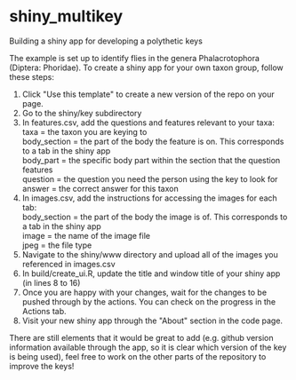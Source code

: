 # shiny_multikey
Building a shiny app for developing a polythetic keys

The example is set up to identify flies in the genera Phalacrotophora (Diptera: Phoridae). To create a shiny app for your own taxon group, follow these steps:

1) Click "Use this template" to create a new version of the repo on your page.
2) Go to the shiny/key subdirectory 
3) In features.csv, add the questions and features relevant to your taxa:\
   taxa = the taxon you are keying to\
   body_section = the part of the body the feature is on. This corresponds to a tab in the shiny app\
   body_part = the specific body part within the section that the question features\
   question = the question you need the person using the key to look for\
   answer = the correct answer for this taxon
4) In images.csv, add the instructions for accessing the images for each tab:\
   body_section = the part of the body the image is of. This corresponds to a tab in the shiny app\
   image = the name of the image file\
   jpeg = the file type
5) Navigate to the shiny/www directory and upload all of the images you referenced in images.csv
6) In build/create_ui.R, update the title and window title of your shiny app (in lines 8 to 16)
7) Once you are happy with your changes, wait for the changes to be pushed through by the actions. You can check on the progress in the Actions tab.
8) Visit your new shiny app through the "About" section in the code page.

There are still elements that it would be great to add (e.g. github version information available through the app, so it is clear which version of the key is being used), feel free to work on the other parts of the repository to improve the keys!
